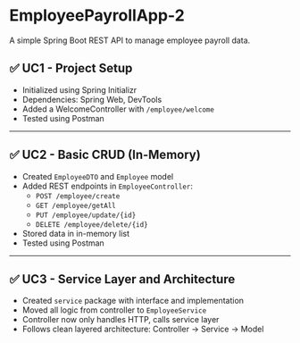 # EmployeePayrollApp-2

A simple Spring Boot REST API to manage employee payroll data.

## ✅ UC1 - Project Setup
- Initialized using Spring Initializr
- Dependencies: Spring Web, DevTools
- Added a WelcomeController with `/employee/welcome`
- Tested using Postman
---

## ✅ UC2 - Basic CRUD (In-Memory)
- Created `EmployeeDTO` and `Employee` model
- Added REST endpoints in `EmployeeController`:
  - `POST /employee/create`
  - `GET /employee/getAll`
  - `PUT /employee/update/{id}`
  - `DELETE /employee/delete/{id}`
- Stored data in in-memory list
- Tested using Postman

---

## ✅ UC3 - Service Layer and Architecture
- Created `service` package with interface and implementation
- Moved all logic from controller to `EmployeeService`
- Controller now only handles HTTP, calls service layer
- Follows clean layered architecture: Controller → Service → Model


